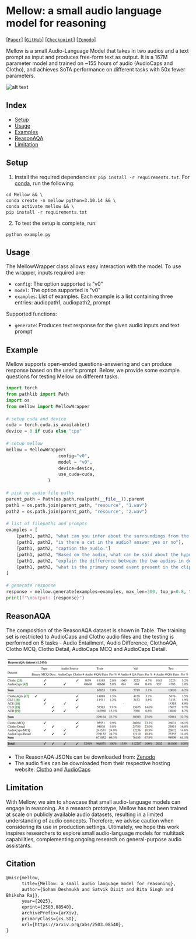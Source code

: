 # Mellow: a small audio language model for reasoning
[[`Paper`](https://arxiv.org/abs/2503.08540)] [[`GitHub`](https://github.com/soham97/Mellow)] [[`Checkpoint`](https://huggingface.co/soham97/Mellow)] [[`Zenodo`](https://zenodo.org/records/15002886)]

Mellow is a small Audio-Language Model that takes in two audios and a text prompt as input and produces free-form text as output. It is a 167M parameter model and trained on ~155 hours of audio (AudioCaps and Clotho), and achieves SoTA performance on different tasks with 50x fewer parameters. 

![alt text](resource/image.png)

## Index
* [Setup](#setup)
* [Usage](#usage)
* [Examples](#example)
* [ReasonAQA](#reasonaqa)
* [Limitation](#limitation)

## Setup
1. Install the required dependencies: `pip install -r requirements.txt`. For [conda](https://www.anaconda.com), run the following: 

```shell
cd Mellow && \
conda create -n mellow python=3.10.14 && \
conda activate mellow && \
pip install -r requirements.txt
```

2. To test the setup is complete, run:
```shell
python example.py
```

## Usage
The MellowWrapper class allows easy interaction with the model. To use the wrapper, inputs required are:
- `config`: The option supported is "v0"
- `model`: The option supported is "v0"
- `examples`: List of examples. Each example is a list containing three entries: audiopath1, audiopath2, prompt

Supported functions:
- `generate`: Produces text response for the given audio inputs and text prompt

## Example
Mellow supports open-ended questions-answering and can produce response based on the user's prompt. Below, we provide some example questions for testing Mellow on different tasks. 

```python
import torch
from pathlib import Path
import os
from mellow import MellowWrapper

# setup cuda and device
cuda = torch.cuda.is_available()
device = 0 if cuda else "cpu"

# setup mellow
mellow = MellowWrapper(
                    config="v0",
                    model = "v0",
                    device=device,
                    use_cuda=cuda,
                )

# pick up audio file paths
parent_path = Path(os.path.realpath(__file__)).parent
path1 = os.path.join(parent_path, "resource", "1.wav")
path2 = os.path.join(parent_path, "resource", "2.wav")

# list of filepaths and prompts
examples = [
    [path1, path2, "what can you infer about the surroundings from the audio?"],
    [path1, path2, "is there a cat in the audio? answer yes or no"],
    [path1, path2, "caption the audio."]
    [path1, path2, "Based on the audio, what can be said about the hypothesis - \"A farmer is giving a tour of his ranch while chickens roam nearby\"? a) It is definitely true b) It is definitely false c) It is plausible d) I cannot determine"],
    [path1, path2, "explain the difference between the two audios in detail."],
    [path1, path2, "what is the primary sound event present in the clip? a) dog barking b) chirping birds c) car engine d) clapping"],
]

# generate response
response = mellow.generate(examples=examples, max_len=300, top_p=0.8, temperature=1.0)
print(f"\noutput: {response}")
```

## ReasonAQA
The composition of the ReasonAQA dataset is shown in Table. The training set is restricted to AudioCaps and Clotho audio files and the testing is performed on 6 tasks - Audio Entailment, Audio Difference, ClothoAQA, Clotho MCQ, Clotho Detail, AudioCaps MCQ and AudioCaps Detail.

![alt text](resource/data.png)
- The ReasonAQA JSONs can be downloaded from: [Zenodo](https://zenodo.org/records/15002886)
- The audio files can be downloaded from their respective hosting website: [Clotho](https://zenodo.org/records/4783391) and [AudioCaps](https://github.com/cdjkim/audiocaps)

## Limitation
With Mellow, we aim to showcase that small audio-language models can engage in reasoning. As a research prototype, Mellow has not been trained at scale on publicly available audio datasets, resulting in a limited understanding of audio concepts. Therefore, we advise caution when considering its use in production settings. Ultimately, we hope this work inspires researchers to explore small audio-language models for multitask capabilities, complementing ongoing research on general-purpose audio assistants.

## Citation
```
@misc{mellow,
      title={Mellow: a small audio language model for reasoning}, 
      author={Soham Deshmukh and Satvik Dixit and Rita Singh and Bhiksha Raj},
      year={2025},
      eprint={2503.08540},
      archivePrefix={arXiv},
      primaryClass={cs.SD},
      url={https://arxiv.org/abs/2503.08540}, 
}
```